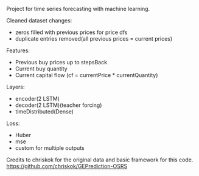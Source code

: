 Project for time series forecasting with machine learning. 

Cleaned dataset changes:
- zeros filled with previous prices for price dfs
- duplicate entries removed(all previous prices = current prices)

Features:
- Previous buy prices up to stepsBack
- Current buy quantity
- Current capital flow (cf = currentPrice * currentQuantity)

Layers:
- encoder(2 LSTM)
- decoder(2 LSTM)(teacher forcing)
- timeDistributed(Dense)

Loss:
- Huber
- mse
- custom for multiple outputs

Credits to chriskok for the original data and basic framework for this code.
https://github.com/chriskok/GEPrediction-OSRS
